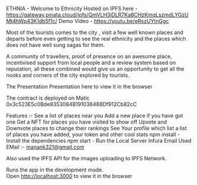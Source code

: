
ETHNIA - Welcome to Ethnicity
Hosted on IPFS here - https://gateway.pinata.cloud/ipfs/QmVLH3jDLR7Ka8CHzKmqLszmdLYGzUMt4hWp43K1db5f1c/ Demo Video - https://youtu.be/eRszUYtnGgc

Most of the tourists comes to the city , visit a few well known places and departs before even getting to see the real ethnicity and the places which does not have well sung sagas for them.

A community of travellers, proof of presence on an awesome place, incentivised support from local people and a review system based on reputation, all these combined would give us an opportunity to get all the nooks and corners of the city explored by tourists.

The Presentation Presentation here to view it in the browser

The contract is deployed on Matic 0x3c523E5c0Bde9353084B191036488Df912Cb82cC

Features :-
See a list of places near you
Add a new place if you have got one
Get a NFT for places you have visited to show off
Upvote and Downvote places to change their rankings
See Your profile which list a list of places you have added, your token and other cool stats
npm install - Install the dependencies
npm start - Run the Local Server
Infura Email Used
EMail :- manank321@gmail.com

Also used the IPFS API for the images uploading to IPFS Network.


Runs the app in the development mode.<br>
Open [http://localhost:3000](http://localhost:3000) to view it in the browser
